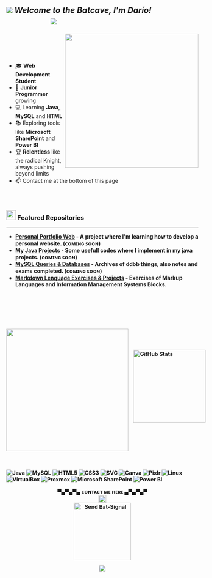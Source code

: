## <img src="https://github.com/jalfsan3108/jalfsan3108/blob/main/lau.gif"> **_Welcome to the Batcave, I'm Darío!_**   ㅤㅤㅤㅤㅤㅤㅤㅤㅤㅤㅤㅤ![](https://komarev.com/ghpvc/?username=jalfsan3108&color=E25822)



<picture> <img align="right" src="https://media4.giphy.com/media/v1.Y2lkPTc5MGI3NjExMXpvNnB6c25ra3RmZDJuMm5xa3JsMjJvYzE3bXJ2aGFjcnpyMTQ1aCZlcD12MV9pbnRlcm5hbF9naWZfYnlfaWQmY3Q9Zw/dxOuBD9eW1M8DFk3cP/giphy.gif" width = 350px></picture>
 <p align="right">
</p>
ㅤㅤㅤㅤㅤㅤㅤㅤㅤㅤㅤㅤㅤㅤㅤㅤㅤㅤㅤㅤㅤㅤㅤㅤㅤㅤㅤㅤㅤㅤ


- 🎓 **Web Development Student**
- 🌱 **Junior Programmer** growing
- 💻 Learning **Java**, **MySQL** and **HTML**  
- 📚 Exploring tools like  **Microsoft SharePoint** and **Power BI**
- 🏆 **Relentless** like the radical Knight, always pushing beyond limits
- 📫 Contact me at the bottom of this page
ㅤㅤㅤㅤㅤㅤㅤㅤㅤㅤㅤㅤㅤㅤㅤㅤㅤㅤㅤㅤㅤㅤㅤㅤㅤㅤㅤㅤㅤㅤㅤㅤㅤㅤㅤㅤㅤㅤㅤㅤㅤㅤㅤㅤㅤㅤㅤㅤㅤㅤㅤㅤㅤㅤㅤㅤㅤㅤㅤㅤㅤㅤㅤㅤㅤㅤㅤㅤㅤㅤㅤㅤㅤㅤㅤㅤㅤㅤㅤㅤㅤㅤㅤㅤㅤㅤㅤㅤㅤㅤ



### <img src="https://github.com/jalfsan3108/jalfsan3108/blob/main/verified.gif?raw=true" width ="25"><b> Featured Repositories
---

* [**Personal Portfolio Web**](https://github.com/jalfsan3108/sql-project) - A project where I'm learning how to develop a personal website.  (ᴄᴏᴍɪɴɢ ꜱᴏᴏɴ)
* [**My Java Projects**](https://github.com/jalfsan3108/java-refactor-project) - Some usefull codes where I implement in my java projects. (ᴄᴏᴍɪɴɢ ꜱᴏᴏɴ)
* [**MySQL Queries & Databases**](https://github.com/jalfsan3108/BBDD) - Archives of ddbb things, also notes and exams completed. (ᴄᴏᴍɪɴɢ ꜱᴏᴏɴ)
* [**Markdown Lenguage Exercises & Projects**](https://github.com/jalfsan3108/Lenguajes-de-marcas) - Exercises of Markup Languages ​​and Information Management Systems Blocks.
 
ㅤㅤㅤㅤㅤㅤㅤㅤㅤㅤㅤㅤㅤㅤㅤㅤㅤㅤㅤㅤㅤㅤㅤㅤㅤㅤㅤㅤㅤㅤㅤㅤㅤㅤㅤㅤㅤㅤㅤㅤㅤㅤㅤㅤㅤㅤㅤㅤㅤㅤㅤㅤㅤㅤㅤㅤㅤㅤㅤㅤㅤㅤㅤㅤㅤㅤㅤㅤㅤㅤㅤㅤㅤㅤㅤㅤㅤㅤㅤㅤㅤㅤㅤㅤㅤㅤㅤㅤㅤㅤ
  
<div style="display: flex; align-items: center;">
  <picture>ㅤ
    <img src="https://github.com/jalfsan3108/jalfsan3108/blob/main/22.gif" width="320px">
  </picture>ㅤㅤ
  <a href="https://github.com/jalfsan3108">
    <img src="https://github-readme-stats.vercel.app/api?username=jalfsan3108&show_icons=true&title_color=ffcc00&icon_color=ffcc00&text_color=c0c0c0&bg_color=000000&cache_seconds=1000" alt="GitHub Stats" style="height: 190px; max-width: 100%;">
  </a>
</p>

</div>

<br>
</br>


<p align="center">
  
  ![Java](https://img.shields.io/badge/Java-%23E34F26.svg?style=flat&logo=java&logoColor=white) 
  ![MySQL](https://img.shields.io/badge/MySQL-%2300f.svg?style=flat&logo=mysql&logoColor=white) 
  ![HTML5](https://img.shields.io/badge/HTML5-%23E34F26.svg?style=flat&logo=html5&logoColor=white) 
  ![CSS3](https://img.shields.io/badge/CSS3-%231572B6.svg?style=flat&logo=css3&logoColor=white) 
  ![SVG](https://img.shields.io/badge/SVG-%23000000.svg?style=flat&logo=svg&logoColor=white) 
  ![Canva](https://img.shields.io/badge/Canva-%2300C4B1.svg?style=flat&logo=canva&logoColor=white) 
  ![Pixlr](https://img.shields.io/badge/Pixlr-%23000000.svg?style=flat&logo=pixlr&logoColor=white) 
  ![Linux](https://img.shields.io/badge/Linux-%2300f.svg?style=flat&logo=linux&logoColor=white) 
  ![VirtualBox](https://img.shields.io/badge/VirtualBox-%2332a4d7.svg?style=flat&logo=virtualbox&logoColor=white) 
  ![Proxmox](https://img.shields.io/badge/Proxmox-%230e2b5a.svg?style=flat&logo=proxmox&logoColor=white) 
  ![Microsoft SharePoint](https://img.shields.io/badge/Microsoft%20SharePoint-%23007BBD.svg?style=flat&logo=microsoft-sharepoint&logoColor=white) 
  ![Power BI](https://img.shields.io/badge/Power%20BI-%23F2C811.svg?style=flat&logo=power-bi&logoColor=black) 
  
</p>

<p align="center">
  ▀▄▀▄▀▄     ᴄᴏɴᴛᴀᴄᴛ ᴍᴇ ʜᴇʀᴇ     ▄▀▄▀▄▀
  <br>
  <img src="https://github.com/jalfsan3108/jalfsan3108/blob/main/flecha.gif" width="20px">
  <br>
  <a href="mailto:darioalfarosantos@gmail.com">
    <img src="https://img.shields.io/badge/SEND%20BAT--SIGNAL-%23FF9E00?style=for-the-badge&logo=batman&logoColor=000000&labelColor=FF9E00&border=2px%20solid%20FF6A00&font-weight=900" alt="Send Bat-Signal" width="150px">

  </a>
</p>




<p align="center">
  <img src="https://github.com/jalfsan3108/jalfsan3108/blob/main/pngegg%20(3).png"/>
</p>


